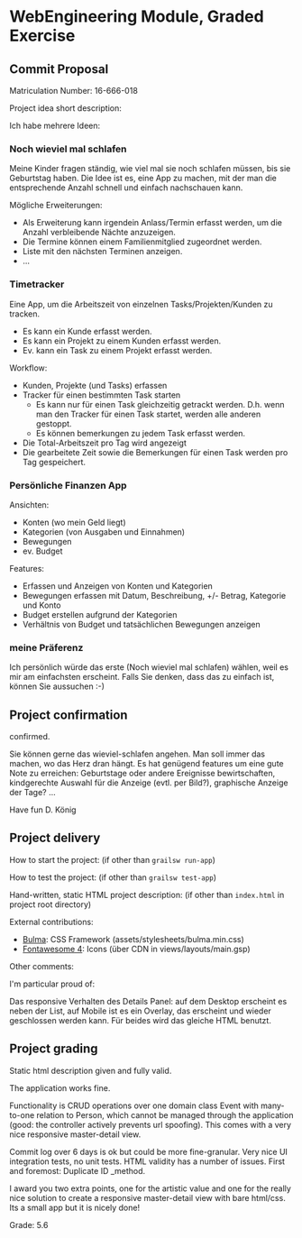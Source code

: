 # WebEngineering Module, Graded Exercise

## Commit Proposal

Matriculation Number: 16-666-018

Project idea short description: 

Ich habe mehrere Ideen:

### Noch wieviel mal schlafen
Meine Kinder fragen ständig, wie viel mal sie noch schlafen müssen, bis sie Geburtstag haben.
Die Idee ist es, eine App zu machen, mit der man die entsprechende Anzahl schnell und einfach nachschauen kann.

Mögliche Erweiterungen:
- Als Erweiterung kann irgendein Anlass/Termin erfasst werden, um die Anzahl verbleibende Nächte anzuzeigen.
- Die Termine können einem Familienmitglied zugeordnet werden.
- Liste mit den nächsten Terminen anzeigen.
- ...

### Timetracker
Eine App, um die Arbeitszeit von einzelnen Tasks/Projekten/Kunden zu tracken.

- Es kann ein Kunde erfasst werden.
- Es kann ein Projekt zu einem Kunden erfasst werden.
- Ev. kann ein Task zu einem Projekt erfasst werden.

Workflow:
- Kunden, Projekte (und Tasks) erfassen
- Tracker für einen bestimmten Task starten
  - Es kann nur für einen Task gleichzeitig getrackt werden. D.h. wenn man den Tracker für einen Task startet,
  werden alle anderen gestoppt.
  - Es können bemerkungen zu jedem Task erfasst werden.
- Die Total-Arbeitszeit pro Tag wird angezeigt
- Die gearbeitete Zeit sowie die Bemerkungen für einen Task werden pro Tag gespeichert.

### Persönliche Finanzen App
Ansichten:
- Konten (wo mein Geld liegt)
- Kategorien (von Ausgaben und Einnahmen)
- Bewegungen
- ev. Budget

Features:
- Erfassen und Anzeigen von Konten und Kategorien
- Bewegungen erfassen mit Datum, Beschreibung, +/- Betrag, Kategorie und Konto
- Budget erstellen aufgrund der Kategorien
- Verhältnis von Budget und tatsächlichen Bewegungen anzeigen

### meine Präferenz
Ich persönlich würde das erste (Noch wieviel mal schlafen) wählen, weil es mir am einfachsten erscheint.
Falls Sie denken, dass das zu einfach ist, können Sie aussuchen :-)


## Project confirmation

confirmed.

Sie können gerne das wieviel-schlafen angehen. Man soll immer das machen, wo das Herz dran hängt.
Es hat genügend features um eine gute Note zu erreichen: Geburtstage oder andere Ereignisse bewirtschaften,
kindgerechte Auswahl für die Anzeige (evtl. per Bild?), graphische Anzeige der Tage? ...

Have fun
D. König


## Project delivery <to be filled by student>

How to start the project: (if other than `grailsw run-app`)

How to test the project:  (if other than `grailsw test-app`)

Hand-written, static HTML project description: (if other than `index.html` in project root directory)

External contributions:
- [Bulma](https://bulma.io): CSS Framework (assets/stylesheets/bulma.min.css)
- [Fontawesome 4](https://fontawesome.com/v4.7.0/): Icons (über CDN in views/layouts/main.gsp)

Other comments: 

I'm particular proud of:

Das responsive Verhalten des Details Panel: auf dem Desktop erscheint es neben der List, auf Mobile ist es ein Overlay, 
das erscheint und wieder geschlossen werden kann. Für beides wird das gleiche HTML benutzt.


## Project grading 

Static html description given and fully valid.

The application works fine.

Functionality is CRUD operations over one domain class Event with many-to-one relation to Person, which cannot
be managed through the application (good: the controller actively prevents url spoofing).
This comes with a very nice responsive master-detail view.

Commit log over 6 days is ok but could be more fine-granular.
Very nice UI integration tests, no unit tests.
HTML validity has a number of issues. First and foremost: Duplicate ID _method.

I award you two extra points, one for the artistic value and one for the really nice solution
to create a responsive master-detail view with bare html/css.
Its a small app but it is nicely done!

Grade: 5.6
